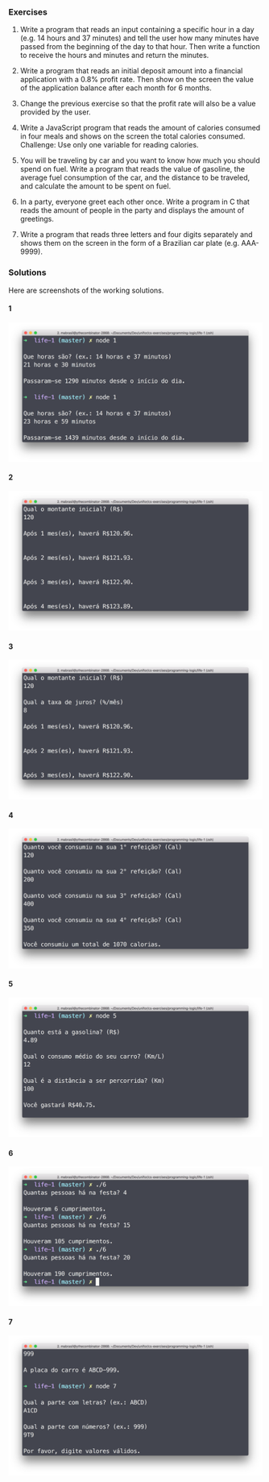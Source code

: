 ### Exercises

1.   Write a program that reads an input containing a specific hour in a day (e.g. 14 hours and 37 minutes) and tell the user how many minutes have passed from the beginning of the day to that hour. Then write a function to receive the hours and minutes and return the minutes.

1.   Write a program that reads an initial deposit amount into a financial application with a 0.8% profit rate. Then show on the screen the value of the application balance after each month for 6 months.

1.   Change the previous exercise so that the profit rate will also be a value provided by the user.

1.   Write a JavaScript program that reads the amount of calories consumed in four meals and shows on the screen the total calories consumed. Challenge: Use only one variable for reading calories.

1.   You will be traveling by car and you want to know how much you should spend on fuel. Write a program that reads the value of gasoline, the average fuel consumption of the car, and the distance to be traveled, and calculate the amount to be spent on fuel.

1.   In a party, everyone greet each other once. Write a program in C that reads the amount of people in the party and displays the amount of greetings.

1.   Write a program that reads three letters and four digits separately and shows them on the screen in the form of a Brazilian car plate (e.g. AAA-9999).

### Solutions

Here are screenshots of the working solutions.

#### 1

![Question 1](1.png)

#### 2

![Question 2](2.png)

#### 3

![Question 3](3.png)

#### 4

![Question 4](4.png)

#### 5

![Question 5](5.png)

#### 6

![Question 6](6.png)

#### 7

![Question 7](7.png)
